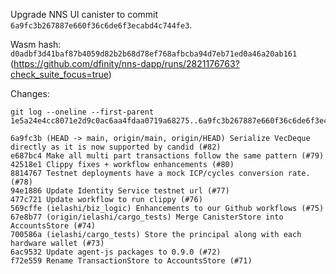 Upgrade NNS UI canister to commit `6a9fc3b267887e660f36c6de6f3ecabd4c744fe3`.

Wasm hash: `d0adbf3d41baf87b4059d82b2b68d78ef768afbcba94d7eb71ed0a46a20ab161` (https://github.com/dfinity/nns-dapp/runs/2821176763?check_suite_focus=true)

Changes:

```
git log --oneline --first-parent 1e5a24e4cc8071e2d9c0ac6aa4fdaa0719a68275..6a9fc3b267887e660f36c6de6f3ecabd4c744fe3

6a9fc3b (HEAD -> main, origin/main, origin/HEAD) Serialize VecDeque directly as it is now supported by candid (#82)
e687bc4 Make all multi part transactions follow the same pattern (#79)
42518e1 Clippy fixes + workflow enhancements (#80)
8814767 Testnet deployments have a mock ICP/cycles conversion rate. (#78)
94e1886 Update Identity Service testnet url (#77)
477c721 Update workflow to run clippy (#76)
569cffe (ielashi/biz_logic) Enhancements to our Github workflows (#75)
67e8b77 (origin/ielashi/cargo_tests) Merge CanisterStore into AccountsStore (#74)
700586a (ielashi/cargo_tests) Store the principal along with each hardware wallet (#73)
6ac9532 Update agent-js packages to 0.9.0 (#72)
f72e559 Rename TransactionStore to AccountsStore (#71)
```
